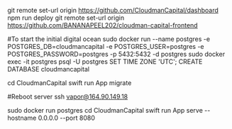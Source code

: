 git remote set-url origin https://github.com/CloudmanCapital/dashboard
npm run deploy
git remote set-url origin https://github.com/BANANAPEEL202/cloudman-capital-frontend

#To start the initial digital ocean
sudo docker run --name postgres -e POSTGRES_DB=cloudmancapital -e POSTGRES_USER=postgres -e POSTGRES_PASSWORD=postgres -p 5432:5432 -d postgres
sudo docker exec -it postgres psql -U postgres 
SET TIME ZONE 'UTC';
CREATE DATABASE cloudmancapital

cd CloudmanCapital
swift run App migrate

#Reboot server
ssh vapor@164.90.149.18

sudo docker run postgres
cd CloudmanCapital
swift run App serve --hostname 0.0.0.0 --port 8080
